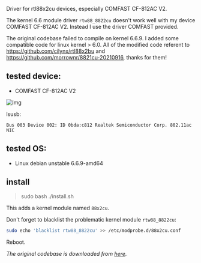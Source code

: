 Driver for rtl88x2cu devices, especially COMFAST CF-812AC V2.

The kernel 6.6 module driver `rtw88_8822cu` doesn't work well with my device COMFAST CF-812AC V2. Instead I use the driver COMFAST provided.

The original codebase failed to compile on kernel 6.6.9. I added some compatible code for linux kernel > 6.0. All of the modified code referent to https://github.com/cilynx/rtl88x2bu and https://github.com/morrownr/8821cu-20210916, thanks for them!

## tested device:

- COMFAST CF-812AC V2

![img](https://i.ibb.co/HPLhGny/COMFAST-CF-812-AC-V2.jpg)

lsusb:

```console
Bus 003 Device 002: ID 0bda:c812 Realtek Semiconductor Corp. 802.11ac NIC
```

## tested OS:

- Linux debian unstable 6.6.9-amd64

## install

> sudo bash ./install.sh

This adds a kernel module named `88x2cu`.

Don't forget to blacklist the problematic kernel module `rtw88_8822cu`:

```bash
sudo echo 'blacklist rtw88_8822cu' >> /etc/modprobe.d/88x2cu.conf
```

Reboot.

*The original codebase is downloaded from [here](http://en.comfast.com.cn/uploadfile/2023/1030/20231030025136473.zip).*
